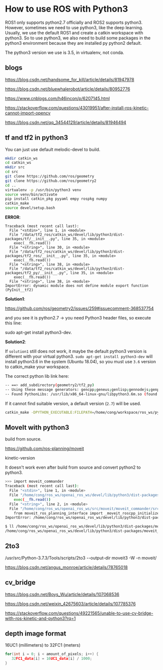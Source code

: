 # How to use ROS with Python3

ROS1 only supports python2.7 officially and ROS2 supports python3. However, sometimes we need to use python3, like the deep learning. Usually, we use the default ROS1 and create a catkin workspace with python3. So to use python3, we also need to build some packages in the python3 environment because they are installed py python2 default.

The python3 version we use is 3.5, in virtualenv, not conda.

## blogs

https://blog.csdn.net/handsome_for_kill/article/details/81947978

https://blog.csdn.net/bluewhalerobot/article/details/80952776

https://www.cnblogs.com/h46incon/p/6207145.html

https://stackoverflow.com/questions/43019951/after-install-ros-kinetic-cannot-import-opencv

https://blog.csdn.net/qq_34544129/article/details/81946494

## tf and tf2 in python3

You can just use default melodic-devel to build.

```bash
mkdir catkin_ws
cd catkin_ws
mkdir src
cd src 
git clone https://github.com/ros/geometry
git clone https://github.com/ros/geometry2
cd ..
virtualenv -p /usr/bin/python3 venv
source venv/bin/activate
pip install catkin_pkg pyyaml empy rospkg numpy
catkin_make
source devel/setup.bash
```

**ERROR**:
```>>> import tf
Traceback (most recent call last):
  File "<stdin>", line 1, in <module>
  File "/data/tf2_ros/catkin_ws/devel/lib/python3/dist-packages/tf/__init__.py", line 35, in <module>
    exec(__fh.read())
  File "<string>", line 30, in <module>
  File "/data/tf2_ros/catkin_ws/devel/lib/python3/dist-packages/tf2_ros/__init__.py", line 35, in <module>
    exec(__fh.read())
  File "<string>", line 38, in <module>
  File "/data/tf2_ros/catkin_ws/devel/lib/python3/dist-packages/tf2_py/__init__.py", line 35, in <module>
    exec(__fh.read())
  File "<string>", line 38, in <module>
ImportError: dynamic module does not define module export function (PyInit__tf2)
```

**Solution1**:

https://github.com/ros/geometry2/issues/259#issuecomment-368537754

and you see it is python2.7 -> you need Python3 header files, so execute this line:

sudo apt-get install python3-dev.

**Solution2**:

If `solution1` still does not work, it maybe the default python3 version is different with your virtual python3. `sudo apt-get install python3-dev` will install python3.6 in the system (Ubuntu 18.04), so you must use `3.6` version to catkin_make your workspace.

The correct python lib link here:
```bash
-- ==> add_subdirectory(geometry2/tf2_py)
-- Using these message generators: gencpp;geneus;genlisp;gennodejs;genpy
-- Found PythonLibs: /usr/lib/x86_64-linux-gnu/libpython3.6m.so (found suitable version "3.6.9", minimum required is "2") 
```
If it cannot find suitable version, a default version (`2.7`) will be used.

```bash
catkin_make -DPYTHON_EXECUTABLE:FILEPATH=/home/cong/workspace/ros_ws/py3_tf_ws/venv/bin/python
```

## MoveIt with python3

build from source.

https://github.com/ros-planning/moveit

kinetic-version

It doesn't work even after build from source and convert python2 to python3.
```bash
>>> import moveit_commander
Traceback (most recent call last):
  File "<stdin>", line 1, in <module>
  File "/home/cong/ros_ws/openai_ros_ws/devel/lib/python3/dist-packages/moveit_commander/__init__.py", line 35, in <module>
    exec(__fh.read())
  File "<string>", line 2, in <module>
  File "/home/cong/ros_ws/openai_ros_ws/src/moveit/moveit_commander/src/moveit_commander/roscpp_initializer.py", line 35, in <module>
    from moveit_ros_planning_interface import _moveit_roscpp_initializer
ImportError: /home/cong/ros_ws/openai_ros_ws/devel/lib/python3/dist-packages/moveit_ros_planning_interface/_moveit_roscpp_initializer.so: undefined symbol: _ZN5boost6python6detail11init_moduleER11PyModuleDefPFvvE

$ ll /home/cong/ros_ws/openai_ros_ws/devel/lib/python3/dist-packages/moveit_ros_planning_interface/_moveit_roscpp_initializer.so
/home/cong/ros_ws/openai_ros_ws/devel/lib/python3/dist-packages/moveit_ros_planning_interface/_moveit_roscpp_initializer.so -> _moveit_roscpp_initializer.so.0.9.17*

```

## 2to3

/usr/src/Python-3.7.3/Tools/scripts/2to3 --output-dir moveit3 -W -n moveit/

https://blog.csdn.net/angus_monroe/article/details/78765018

## cv_bridge

https://blog.csdn.net/Boys_Wu/article/details/107068536

https://blog.csdn.net/weixin_42675603/article/details/107785376

https://stackoverflow.com/questions/49221565/unable-to-use-cv-bridge-with-ros-kinetic-and-python3?rq=1

## depth image format

16UC1 (millimeters) to 32FC1 (meters)

```c++
for(int i = 0; i < amount_of_pixels; i++) {
   32FC1_data[i] = 16UC1_data[i] / 1000;
}
```